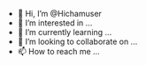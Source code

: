 - 👋 Hi, I’m @Hichamuser
- 👀 I’m interested in ...
- 🌱 I’m currently learning ...
- 💞️ I’m looking to collaborate on ...
- 📫 How to reach me ...

<!---
Hichamuser/Hichamuser is a ✨ special ✨ repository because its `README.md` (this file) appears on your GitHub profile.
You can click the Preview link to take a look at your changes.
--->
